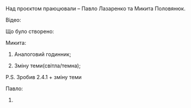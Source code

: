 Над проєктом праюцювали – Павло Лазаренко та Микита Половянюк.

Відео: 

Що було створено:

Микита:

  1. Аналоговий годинник;
    
  2. Зміну теми(світла/темна);
    
P.S. Зробив 2.4.1 + зміну теми

Павло:
  
  1.
       
